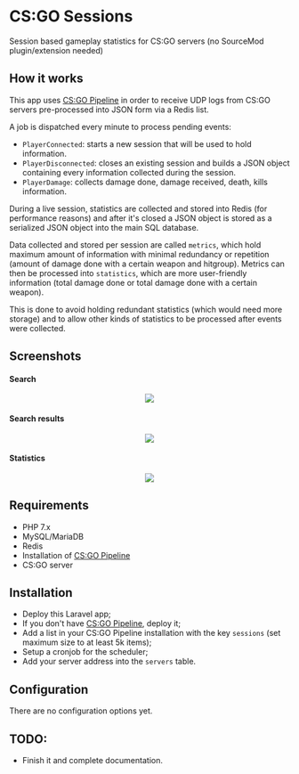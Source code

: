 # CS:GO Sessions

Session based gameplay statistics for CS:GO servers (no SourceMod plugin/extension needed)

## How it works

This app uses [CS:GO Pipeline](https://github.com/HugoJF/csgo-pipeline) in order to receive UDP logs from CS:GO servers pre-processed into JSON form via a Redis list.

A job is dispatched every minute to process pending events:

  - `PlayerConnected`: starts a new session that will be used to hold information.
  - `PlayerDisconnected`: closes an existing session and builds a JSON object containing every information collected during the session.
  - `PlayerDamage`: collects damage done, damage received, death, kills information.
  
During a live session, statistics are collected and stored into Redis (for performance reasons) and after it's closed a JSON object is stored as a serialized JSON object into the main SQL database.

Data collected and stored per session are called `metrics`, which hold maximum amount of information with minimal redundancy or repetition (amount of damage done with a certain weapon and hitgroup). Metrics can then be processed into `statistics`, which are more user-friendly information (total damage done or total damage done with a certain weapon).

This is done to avoid holding redundant statistics (which would need more storage) and to allow other kinds of statistics to be processed after events were collected.

## Screenshots

#### Search 

<p align="center">
  <img src="https://imgur.com/EDNx8yW.png">
</p>

#### Search results

<p align="center">
  <img src="https://imgur.com/r19V254.png">
</p>

#### Statistics

<p align="center">
  <img src="https://imgur.com/V0qMXvH.png">
</p>

## Requirements
  - PHP 7.x
  - MySQL/MariaDB
  - Redis
  - Installation of [CS:GO Pipeline](https://github.com/HugoJF/csgo-pipeline)
  - CS:GO server

## Installation
  - Deploy this Laravel app;
  - If you don't have [CS:GO Pipeline](https://github.com/HugoJF/csgo-pipeline), deploy it;
  - Add a list in your CS:GO Pipeline installation with the key `sessions` (set maximum size to at least 5k items);
  - Setup a cronjob for the scheduler;
  - Add your server address into the `servers` table.
  
## Configuration
  There are no configuration options yet.

## TODO:
  - Finish it and complete documentation.
